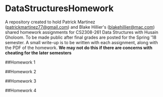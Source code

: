 # DataStructuresHomework
A repository created to hold Patrick Martinez (patrickmartinez77@gmail.com) and Blake Hillier's (blakehillier@mac.com) shared homework assignments for CS2308-261 Data Structures with Husain Gholoom. To be made public after final grades are posted for the Spring '18 semester. A small write-up is to be written with each assignment, along with the PDF of the homework. **We may not do this if there are concerns with cheating for the later semesters**

##Homework 1


##Homework 2


##Homework 3


##Homework 4
